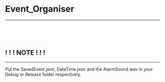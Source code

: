 # Event_Organiser
_____________________
<br/>
<br/>
<br/>

## ! ! ! NOTE ! ! !
____________________

Put the SavedEvent.json, DateTime.json and the AlarmSound.wav in your Debug or Release folder respectively.
